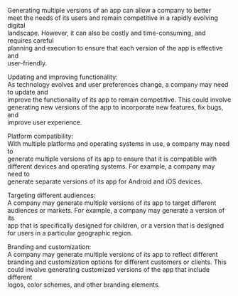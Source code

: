 Generating multiple versions of an app can allow a company to better  
meet the needs of its users and remain competitive in a rapidly evolving digital  
landscape. However, it can also be costly and time-consuming, and requires careful  
planning and execution to ensure that each version of the app is effective and  
user-friendly.

Updating and improving functionality:  
As technology evolves and user preferences change, a company may need to update and  
improve the functionality of its app to remain competitive. This could involve  
generating new versions of the app to incorporate new features, fix bugs, and  
improve user experience.

Platform compatibility:  
With multiple platforms and operating systems in use, a company may need to  
generate multiple versions of its app to ensure that it is compatible with  
different devices and operating systems. For example, a company may need to  
generate separate versions of its app for Android and iOS devices.

Targeting different audiences:  
A company may generate multiple versions of its app to target different  
audiences or markets. For example, a company may generate a version of its  
app that is specifically designed for children, or a version that is designed  
for users in a particular geographic region.

Branding and customization:  
A company may generate multiple versions of its app to reflect different  
branding and customization options for different customers or clients. This  
could involve generating customized versions of the app that include different  
logos, color schemes, and other branding elements.
